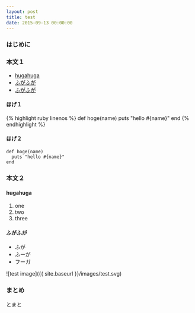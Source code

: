 ```yaml
---
layout: post
title: test
date: 2015-09-13 00:00:00
---
```


### はじめに

### 本文１

- [hugahuga](#hugahuga)
- [ふがふが](#ふがふが)
- [ふがふが](#section-5)

#### ほげ１

{% highlight ruby linenos %}
def hoge(name)
  puts "hello #{name}"
end
{% endhighlight %}

#### ほげ２

```
def hoge(name)
  puts "hello #{name}"
end
```

### 本文２

#### hugahuga

1. one
1. two
1. three

#### ふがふが

- ふが
- ふーが
- フーガ

![test image]({{ site.baseurl }}/images/test.svg)

### まとめ

とまと
